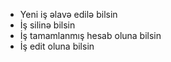 - Yeni iş əlavə edilə bilsin
- İş silinə bilsin
- İş tamamlanmış hesab oluna bilsin
- İş edit oluna bilsin